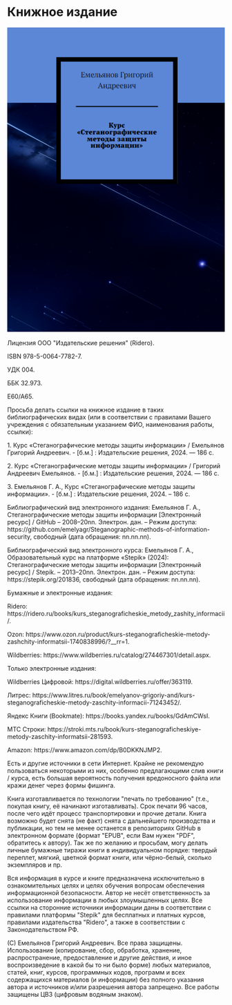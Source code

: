 <h1>Книжное издание</h1>
<img src="https://github.com/emelyagr/Steganographic-methods-of-information-security/blob/main/Обложка%20книжного%20издания.%20Курс%20«Стеганографические%20методы%20защиты%20информации».png?raw=true">
<p>Лицензия ООО "Издательские решения" (Ridero).</p>
<p>ISBN 978-5-0064-7782-7.</p>
<p>УДК 004.</p>
<p>ББК 32.973.</p>
<p>Е60/А65.</p>
<p>Просьба делать ссылки на книжное издание в таких библиографических видах (или в соответствии с правилами Вашего учреждения с обязательным указанием ФИО, наименования работы, ссылки): </p>
<p>1. Курс «Стеганографические методы защиты информации» / Емельянов Григорий Андреевич. - [б.м.] : Издательские решения, 2024. — 186 с.</p>
<p>2. Курс «Стеганографические методы защиты информации» / Григорий Андреевич Емельянов. - [б.м.] : Издательские решения, 2024. —  186 с.</p>
<p>3. Емельянов Г. А., Курс «Стеганографические методы защиты информации». - [б.м.] : Издательские решения, 2024. – 186 с.</p>
<p>Библиографический вид электронного издания: Емельянов Г. А., Стеганографические методы защиты информации [Электронный ресурс] / GitHub – 2008–20nn. Электрон. дан. – Режим доступа: https://github.com/emelyagr/Steganographic-methods-of-information-security, свободный (дата обращения: nn.nn.nn).</p>
<p>Библиографический вид электронного курса: Емельянов Г. А., Образовательный курс на платформе «Stepik» (2024): Стеганографические методы защиты информации [Электронный ресурс] / Stepik. – 2013–20nn. Электрон. дан. – Режим доступа: https://stepik.org/201836, свободный (дата обращения: nn.nn.nn).</p>

<p> Бумажные и электронные издания:</p> 
<p> Ridero: https://ridero.ru/books/kurs_steganograficheskie_metody_zashity_informacii/.</p> 
<p> Ozon: https://www.ozon.ru/product/kurs-steganograficheskie-metody-zashchity-informatsii-1740838996/?__rr=1.</p> 
<p> Wildberries: https://www.wildberries.ru/catalog/274467301/detail.aspx.</p> 

<p> Только электронные издания:</p> 
<p> Wildberries Цифровой: https://digital.wildberries.ru/offer/363119.<p> 
<p> Литрес: https://www.litres.ru/book/emelyanov-grigoriy-and/kurs-steganograficheskie-metody-zaschity-informacii-71243452/.</p> 
<p> Яндекс Книги (Bookmate): https://books.yandex.ru/books/GdAmCWsI.</p> 
<p> МТС Строки: https://stroki.mts.ru/book/kurs-steganograficheskiye-metody-zaschity-informatsii-281593.</p> 
<p> Amazon: https://www.amazon.com/dp/B0DKKNJMP2.</p> 

<p> Есть и другие источники в сети Интернет. Крайне не рекомендую пользоваться некоторыми из них, особенно предлагающими слив книги / курса, есть большая вероятность получения вредоносного файла или кражи денег через формы фишинга.</p> 
<p> Книга изготавливается по технологии "печать по требованию" (т.е., покупая книгу, её начинают изготавливать). Срок печати 96 часов, после чего идёт процесс транспортировки и прочие детали. Книга возможно будет снята (не факт) снята с дальнейшего производства и публикации, но тем не менее останется в репозиториях GitHub в электронном формате (формат "EPUB", если Вам нужен "PDF", обратитесь к автору). Так же по желанию и просьбам, могу делать личные бумажные тиражи книги в индивидуальном порядке: твердый переплет, мягкий, цветной формат книги, или чёрно-белый, сколько экземпляров и пр.</p> 
<p> Вся информация в курсе и книге предназначена исключительно в ознакомительных целях и целях обучения вопросам обеспечения информационной безопасности. Автор не несёт ответственность за использование информации в любых злоумышленных целях. Все ссылки на сторонние источники информации даны в соответствии с правилами платформы "Stepik" для бесплатных и платных курсов, правилами издательства "Ridero", а также в соответствии с Законодательством РФ.</p> 
<p> (С) Емельянов Григорий Андреевич. Все права защищены. Использование (копирование, сбор, обработка, хранение, распространение, предоставление и другие действия, и иное воспроизведение в какой бы то ни было форме) любых материалов, статей, книг, курсов, программных кодов, программ и всех содержащихся материалов (и информации) без полного указания автора и источников и/или разрешения автора запрещено. Все работы защищены ЦВЗ (цифровым водяным знаком).
